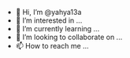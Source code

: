 - 👋 Hi, I’m @yahya13a
- 👀 I’m interested in ...
- 🌱 I’m currently learning ...
- 💞️ I’m looking to collaborate on ...
- 📫 How to reach me ...

<!---
yahya13a/yahya13a is a ✨ special ✨ repository because its `README.md` (this file) appears on your GitHub profile.
You can click the Preview link to take a look at your changes.
--->
